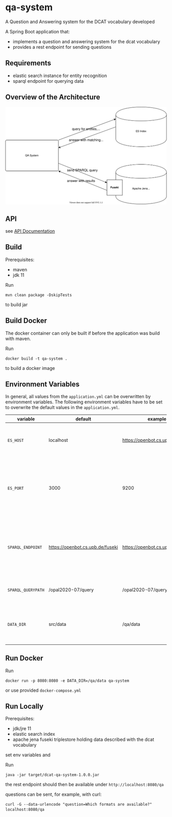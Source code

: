 # qa-system

A Question and Answering system for the DCAT vocabulary developed 

A Spring Boot application that:
  - implements a question and answering system for the dcat vocabulary
  - provides a rest endpoint for sending questions
  
## Requirements

  - elastic search instance for entity recognition
  - sparql endpoint for querying data

## Overview of the Architecture

![Overview of the Architecture](docs/img/qa_overview.svg)

## API

see [API Documentation](docs/api.md)

## Build

Prerequisites:
  - maven
  - jdk 11

Run

    mvn clean package -DskipTests

to build jar


## Build Docker

The docker container can only be built if before the application was build with maven.

Run

    docker build -t qa-system .

to build a docker image

## Environment Variables

In general, all values from the `application.yml` can be overwritten by environment variables.
The following environment variables have to be set to overwrite the default values in the `application.yml`.


| variable         | default | example                          | description                                                                                                             |
| ---------------- | ------- | -------------------------------- | ----------------------------------------------------------------------------------------------------------------------- |
| `ES_HOST`           | localhost    | https://openbot.cs.upb.de/es                             | defines the port where the web interface should be delivered.                                                           |
| `ES_PORT`       | 3000      | 9200                              | defines in which language the bot responds but not the language in which questions can be asked.                        |
| `SPARQL_ENDPOINT`         |      https://openbot.cs.upb.de/fuseki    | https://openbot.cs.upb.de/fuseki     | the URL of the Apache Jena Fuseki instance, that is used to execute the SPARQL queries                                                                 |
| `SPARQL_QUERYPATH`     |    /opal2020-07/query     |/opal2020-07/query | path of the query endpoint of the fuseki instance |
| `DATA_DIR` |    src/data     |      /qa/data                 | path to the directory with labeled entities, properties, etc. |

## Run Docker

Run

    docker run -p 8080:8080 -e DATA_DIR=/qa/data qa-system

or use provided `docker-compose.yml`

## Run Locally

Prerequisites:
  - jdk/jre 11
  - elastic search index
  - apache jena fuseki triplestore holding data described with the dcat vocabulary

set env variables and

Run

    java -jar target/dcat-qa-system-1.0.0.jar

the rest endpoint should then be available under `http://localhost:8080/qa`

questions can be sent, for example, with curl:

    curl -G --data-urlencode "question=Which formats are available?" localhost:8080/qa


